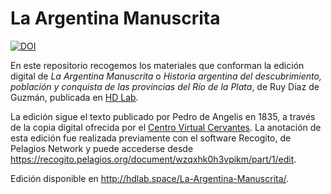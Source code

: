 # La Argentina Manuscrita

[![DOI](https://zenodo.org/badge/211551848.svg)](https://zenodo.org/badge/latestdoi/211551848)

En este repositorio recogemos los materiales que conforman la edición digital de  _La Argentina Manuscrita_ o _Historia argentina del descubrimiento, población y conquista de las provincias del Río de la Plata_, de Ruy Díaz de Guzmán, publicada en [HD Lab](http://hdlab.space/La-Argentina-Manuscrita/).

La edición sigue el texto publicado por Pedro de Angelis en 1835, a través de la copia digital ofrecida por el [Centro Virtual Cervantes](http://www.cervantesvirtual.com/obra-visor/historia-argentina-del-descubrimiento-poblacion-y-conquista-de-las-provincias-del-rio-de-la-plata--0/html/ff57d7e8-82b1-11df-acc7-002185ce6064_12.html). La anotación de esta edición fue realizada previamente con el software Recogito, de Pelagios Network y puede accederse desde https://recogito.pelagios.org/document/wzqxhk0h3vpikm/part/1/edit.

Edición disponible en http://hdlab.space/La-Argentina-Manuscrita/.
